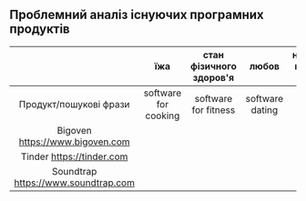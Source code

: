 ## Проблемний аналіз існуючих програмних продуктів
||їжа|стан фізичного здоров'я|любов|написання музичних творів|Тип ліцензії|
|:-----:|:---------:|:----------:|:------:|:----------:|:-----:|
|Продукт/пошукові фрази|software for cooking|software for fitness|software dating|software for music generator|
|Bigoven https://www.bigoven.com||||||
|Tinder https://tinder.com||||||
|Soundtrap https://www.soundtrap.com||||||
